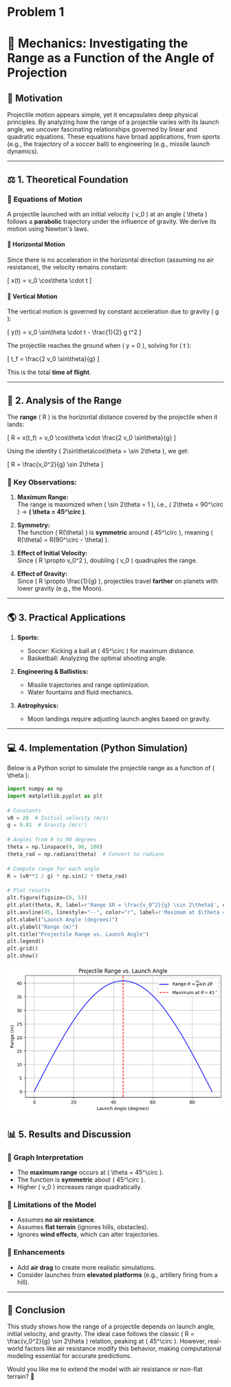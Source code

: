 # Problem 1
# 📌 **Mechanics: Investigating the Range as a Function of the Angle of Projection**  

## 🏹 **Motivation**  

Projectile motion appears simple, yet it encapsulates deep physical principles. By analyzing how the range of a projectile varies with its launch angle, we uncover fascinating relationships governed by linear and quadratic equations. These equations have broad applications, from sports (e.g., the trajectory of a soccer ball) to engineering (e.g., missile launch dynamics).  

---

## ⚖ **1. Theoretical Foundation**  

### 📜 **Equations of Motion**  

A projectile launched with an initial velocity \( v_0 \) at an angle \( \theta \) follows a **parabolic** trajectory under the influence of gravity. We derive its motion using Newton's laws.

#### 🔹 **Horizontal Motion**
Since there is no acceleration in the horizontal direction (assuming no air resistance), the velocity remains constant:

\[
x(t) = v_0 \cos\theta \cdot t
\]

#### 🔹 **Vertical Motion**
The vertical motion is governed by constant acceleration due to gravity \( g \):

\[
y(t) = v_0 \sin\theta \cdot t - \frac{1}{2} g t^2
\]

The projectile reaches the ground when \( y = 0 \), solving for \( t \):

\[
t_f = \frac{2 v_0 \sin\theta}{g}
\]

This is the total **time of flight**.

---

## 📏 **2. Analysis of the Range**  

The **range** \( R \) is the horizontal distance covered by the projectile when it lands:

\[
R = x(t_f) = v_0 \cos\theta \cdot \frac{2 v_0 \sin\theta}{g}
\]

Using the identity \( 2\sin\theta\cos\theta = \sin 2\theta \), we get:

\[
R = \frac{v_0^2}{g} \sin 2\theta
\]

### 📌 **Key Observations:**
1. **Maximum Range:**  
   The range is maximized when \( \sin 2\theta = 1 \), i.e., \( 2\theta = 90^\circ \) → **\( \theta = 45^\circ \)**.

2. **Symmetry:**  
   The function \( R(\theta) \) is **symmetric** around \( 45^\circ \), meaning \( R(\theta) = R(90^\circ - \theta) \).

3. **Effect of Initial Velocity:**  
   Since \( R \propto v_0^2 \), doubling \( v_0 \) quadruples the range.

4. **Effect of Gravity:**  
   Since \( R \propto \frac{1}{g} \), projectiles travel **farther** on planets with lower gravity (e.g., the Moon).  

---

## 🌎 **3. Practical Applications**  

1. **Sports:**  
   - Soccer: Kicking a ball at \( 45^\circ \) for maximum distance.  
   - Basketball: Analyzing the optimal shooting angle.  

2. **Engineering & Ballistics:**  
   - Missile trajectories and range optimization.  
   - Water fountains and fluid mechanics.  

3. **Astrophysics:**  
   - Moon landings require adjusting launch angles based on gravity.  

---

## 💻 **4. Implementation (Python Simulation)**  

Below is a Python script to simulate the projectile range as a function of \( \theta \):

```python
import numpy as np
import matplotlib.pyplot as plt

# Constants
v0 = 20  # Initial velocity (m/s)
g = 9.81  # Gravity (m/s²)

# Angles from 0 to 90 degrees
theta = np.linspace(0, 90, 100)
theta_rad = np.radians(theta)  # Convert to radians

# Compute range for each angle
R = (v0**2 / g) * np.sin(2 * theta_rad)

# Plot results
plt.figure(figsize=(8, 5))
plt.plot(theta, R, label=r'Range $R = \frac{v_0^2}{g} \sin 2\theta$', color='b')
plt.axvline(45, linestyle="--", color="r", label=r'Maximum at $\theta = 45^\circ$')
plt.xlabel("Launch Angle (degrees)")
plt.ylabel("Range (m)")
plt.title("Projectile Range vs. Launch Angle")
plt.legend()
plt.grid()
plt.show()
```

![alt text](image.png)

## 📊 **5. Results and Discussion**  

### 🔹 **Graph Interpretation**
- The **maximum range** occurs at \( \theta = 45^\circ \).  
- The function is **symmetric** about \( 45^\circ \).  
- Higher \( v_0 \) increases range quadratically.  

### 🔹 **Limitations of the Model**
- Assumes **no air resistance**.  
- Assumes **flat terrain** (ignores hills, obstacles).  
- Ignores **wind effects**, which can alter trajectories.  

### 🔹 **Enhancements**
- Add **air drag** to create more realistic simulations.  
- Consider launches from **elevated platforms** (e.g., artillery firing from a hill).  

---

## 🎯 **Conclusion**  
This study shows how the range of a projectile depends on launch angle, initial velocity, and gravity. The ideal case follows the classic \( R = \frac{v_0^2}{g} \sin 2\theta \) relation, peaking at \( 45^\circ \). However, real-world factors like air resistance modify this behavior, making computational modeling essential for accurate predictions.  

Would you like me to extend the model with air resistance or non-flat terrain? 🚀